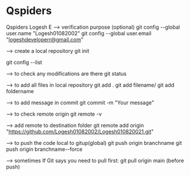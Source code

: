 # Qspiders
Qspiders Logesh E
--> verification purpose (optional)
git config --global user.name "Logesh01082002"
git config --global user.email "logeshdeveloperr@gmail.com"

--> create a local repository
git init

git config --list

--> to check any modifications are there
git status 

--> to add all files in local repository
git add .
    git add filename/ git add foldername

--> to add message in commit 
git commit -m "Your message"	

-->  to check remote origin 
git remote -v

--> add remote to destination folder
git  remote add origin "https://github.com/Logesh01082002/Logesh010820021.git"

--> to push the code local to gitup(global)
git push origin branchname
git push origin branchname--force

--> sometimes If Git says you need to pull first:
git pull origin main    (before push)

